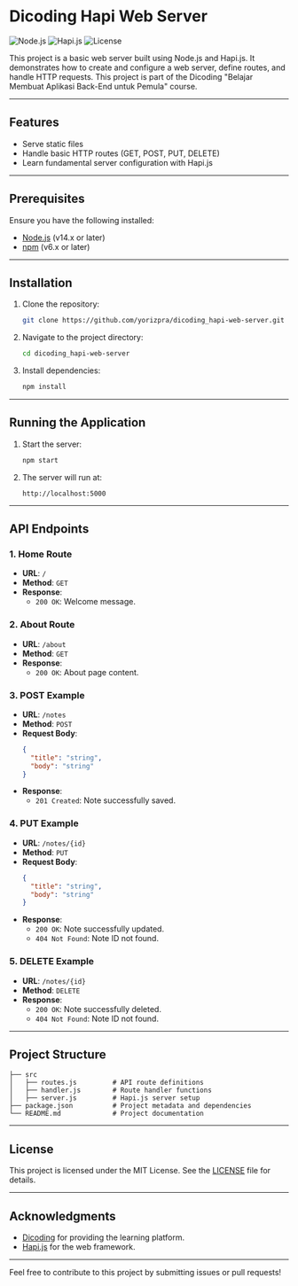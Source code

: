 # Dicoding Hapi Web Server

![Node.js](https://img.shields.io/badge/Node.js-v14.17.0-green) ![Hapi.js](https://img.shields.io/badge/Hapi.js-v20.1.5-blue) ![License](https://img.shields.io/badge/license-MIT-brightgreen)

This project is a basic web server built using Node.js and Hapi.js. It demonstrates how to create and configure a web server, define routes, and handle HTTP requests. This project is part of the Dicoding "Belajar Membuat Aplikasi Back-End untuk Pemula" course.

---

## Features

- Serve static files
- Handle basic HTTP routes (GET, POST, PUT, DELETE)
- Learn fundamental server configuration with Hapi.js

---

## Prerequisites

Ensure you have the following installed:

- [Node.js](https://nodejs.org/) (v14.x or later)
- [npm](https://www.npmjs.com/) (v6.x or later)

---

## Installation

1. Clone the repository:
   ```bash
   git clone https://github.com/yorizpra/dicoding_hapi-web-server.git
   ```

2. Navigate to the project directory:
   ```bash
   cd dicoding_hapi-web-server
   ```

3. Install dependencies:
   ```bash
   npm install
   ```

---

## Running the Application

1. Start the server:
   ```bash
   npm start
   ```

2. The server will run at:
   ```
   http://localhost:5000
   ```

---

## API Endpoints

### 1. Home Route
- **URL**: `/`
- **Method**: `GET`
- **Response**:
  - `200 OK`: Welcome message.

### 2. About Route
- **URL**: `/about`
- **Method**: `GET`
- **Response**:
  - `200 OK`: About page content.

### 3. POST Example
- **URL**: `/notes`
- **Method**: `POST`
- **Request Body**:
  ```json
  {
    "title": "string",
    "body": "string"
  }
  ```
- **Response**:
  - `201 Created`: Note successfully saved.

### 4. PUT Example
- **URL**: `/notes/{id}`
- **Method**: `PUT`
- **Request Body**:
  ```json
  {
    "title": "string",
    "body": "string"
  }
  ```
- **Response**:
  - `200 OK`: Note successfully updated.
  - `404 Not Found`: Note ID not found.

### 5. DELETE Example
- **URL**: `/notes/{id}`
- **Method**: `DELETE`
- **Response**:
  - `200 OK`: Note successfully deleted.
  - `404 Not Found`: Note ID not found.

---

## Project Structure

```
├── src
│   ├── routes.js         # API route definitions
│   ├── handler.js        # Route handler functions
│   ├── server.js         # Hapi.js server setup
├── package.json          # Project metadata and dependencies
└── README.md             # Project documentation
```

---

## License

This project is licensed under the MIT License. See the [LICENSE](LICENSE) file for details.

---

## Acknowledgments

- [Dicoding](https://www.dicoding.com/) for providing the learning platform.
- [Hapi.js](https://hapi.dev/) for the web framework.

---

Feel free to contribute to this project by submitting issues or pull requests!
